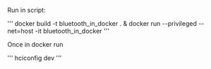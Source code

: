 Run in script:

'''
docker build -t bluetooth_in_docker .  & docker run --privileged --net=host -it bluetooth_in_docker
'''

Once in docker run

'''
hciconfig dev
'''
